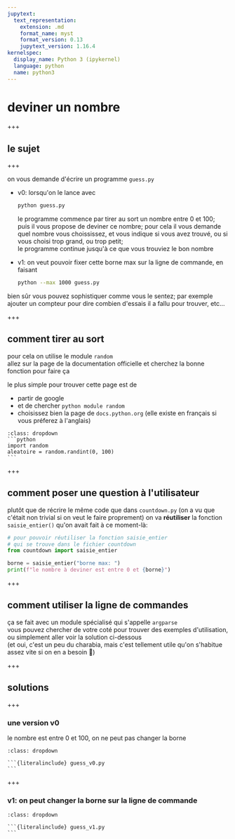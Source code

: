 ```yaml
---
jupytext:
  text_representation:
    extension: .md
    format_name: myst
    format_version: 0.13
    jupytext_version: 1.16.4
kernelspec:
  display_name: Python 3 (ipykernel)
  language: python
  name: python3
---
```


# deviner un nombre

+++

## le sujet

+++

on vous demande d'écrire un programme `guess.py`  

- v0: lorsqu'on le lance avec

  ```bash
  python guess.py
  ```

  le programme commence par tirer au sort un nombre entre 0 et 100;  
  puis il vous propose de deviner ce nombre; pour cela il vous demande quel
  nombre vous choississez, et vous indique si vous avez trouvé, ou si vous
  choisi trop grand, ou trop petit;   
  le programme continue jusqu'à ce que vous trouviez le bon nombre

- v1: on veut pouvoir fixer cette borne max sur la ligne de commande, en faisant

  ```bash
  python --max 1000 guess.py
  ```

bien sûr vous pouvez sophistiquer comme vous le sentez; par exemple ajouter un
compteur pour dire combien d'essais il a fallu pour trouver, etc...

+++

## comment tirer au sort

pour cela on utilise le module `random`  
allez sur la page de la documentation officielle et cherchez la bonne fonction
pour faire ça  

le plus simple pour trouver cette page est de
- partir de google
- et de chercher `python module random`  
- choisissez bien la page de `docs.python.org` (elle existe en français si vous
  préferez à l'anglais)

````{admonition} la réponse
:class: dropdown
```python
import random
aleatoire = random.randint(0, 100)
```
````

+++

## comment poser une question à l'utilisateur

plutôt que de récrire le même code que dans `countdown.py` (on a vu que c'était
non trivial si on veut le faire proprement) on va **réutiliser** la fonction
`saisie_entier()` qu'on avait fait à ce moment-là:

```python
# pour pouvoir réutiliser la fonction saisie_entier
# qui se trouve dans le fichier countdown
from countdown import saisie_entier

borne = saisie_entier("borne max: ")
print(f"le nombre à deviner est entre 0 et {borne}")
```

+++

## comment utiliser la ligne de commandes

ça se fait avec un module spécialisé qui s'appelle `argparse`  
vous pouvez chercher de votre coté pour trouver des exemples d'utilisation, ou
simplement aller voir la solution ci-dessous  
(et oui, c'est un peu du charabia, mais c'est tellement utile qu'on s'habitue
assez vite si on en a besoin 🙂)

+++

## solutions

+++

### une version v0

le nombre est entre 0 et 100, on ne peut pas changer la borne

````{admonition} pour voir la v0
:class: dropdown

```{literalinclude} guess_v0.py
```
````

+++

### v1: on peut changer la borne sur la ligne de commande

````{admonition} la v1
:class: dropdown

```{literalinclude} guess_v1.py
```
````
